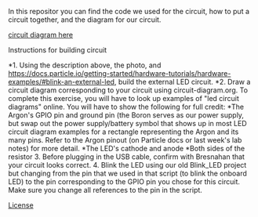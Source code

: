 In this repositor you can find the code we used for the circuit, how to put a circuit together, and the diagram for our circuit.

[circuit diagram here](./circuit.png)

Instructions for building circuit

*1. Using the description above, the photo, and https://docs.particle.io/getting-started/hardware-tutorials/hardware-examples/#blink-an-external-led, build the external LED circuit.
*2. Draw a circuit diagram corresponding to your circuit using circuit-diagram.org. To complete this exercise, you will have to look up examples of "led circuit diagrams" online. You will have to show the following for full credit:
    *The Argon's GPIO pin and ground pin (the Boron serves as our power supply, but swap out the power supply/battery symbol that shows up in most LED circuit diagram examples for a rectangle representing the Argon and its many pins. Refer to the Argon pinout (on Particle docs or last week's lab notes) for more detail.
    *The LED's cathode and anode
    *Both sides of the resistor
3. Before plugging in the USB cable, confirm with Bresnahan that your circuit looks correct.
4. Blink the LED using our old Blink_LED project but changing from the pin that we used in that script (to blink the onboard LED) to the pin corresponding to the GPIO pin you chose for this circuit. Make sure you change all references to the pin in the script.



[License](./LICENSE.txt)
